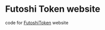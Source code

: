 # Futoshi Token website

code for <a href="https://futoshitoken.com" target="_blank">FutoshiToken</a> website
